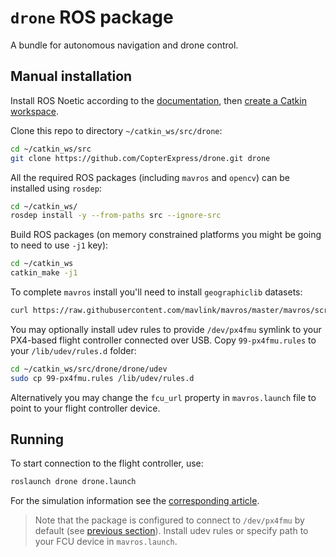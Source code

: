 # `drone` ROS package

A bundle for autonomous navigation and drone control.

## Manual installation

Install ROS Noetic according to the [documentation](http://wiki.ros.org/noetic/Installation), then [create a Catkin workspace](http://wiki.ros.org/catkin/Tutorials/create_a_workspace).

Clone this repo to directory `~/catkin_ws/src/drone`:

```bash
cd ~/catkin_ws/src
git clone https://github.com/CopterExpress/drone.git drone
```

All the required ROS packages (including `mavros` and `opencv`) can be installed using `rosdep`:

```bash
cd ~/catkin_ws/
rosdep install -y --from-paths src --ignore-src
```

Build ROS packages (on memory constrained platforms you might be going to need to use `-j1` key):

```bash
cd ~/catkin_ws
catkin_make -j1
```

To complete `mavros` install you'll need to install `geographiclib` datasets:

```bash
curl https://raw.githubusercontent.com/mavlink/mavros/master/mavros/scripts/install_geographiclib_datasets.sh | sudo bash
```

You may optionally install udev rules to provide `/dev/px4fmu` symlink to your PX4-based flight controller connected over USB. Copy `99-px4fmu.rules` to your `/lib/udev/rules.d` folder:

```bash
cd ~/catkin_ws/src/drone/drone/udev
sudo cp 99-px4fmu.rules /lib/udev/rules.d
```

Alternatively you may change the `fcu_url` property in `mavros.launch` file to point to your flight controller device.

## Running

To start connection to the flight controller, use:

```bash
roslaunch drone drone.launch
```

For the simulation information see the [corresponding article](https://drone.coex.tech/en/simulation.html).

> Note that the package is configured to connect to `/dev/px4fmu` by default (see [previous section](#manual-installation)). Install udev rules or specify path to your FCU device in `mavros.launch`.
